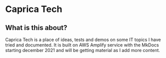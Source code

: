 # Caprica Tech

## What is this about?

Caprica Tech is a place of ideas, tests and demos on some IT topics I have tried and documented. It is built on AWS Amplify service with the MkDocs starting december 2021 and will be getting material as I add more content.


